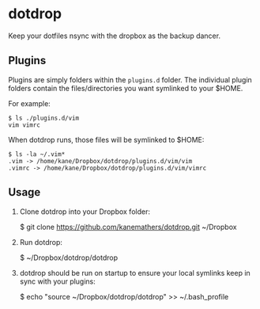 dotdrop
=======

Keep your dotfiles nsync with the dropbox as the backup dancer.

Plugins
-------

Plugins are simply folders within the `plugins.d` folder. The individual
plugin folders contain the files/directories you want symlinked to your
$HOME.

For example:

    $ ls ./plugins.d/vim
    vim vimrc

When dotdrop runs, those files will be symlinked to $HOME:

    $ ls -la ~/.vim*
    .vim -> /home/kane/Dropbox/dotdrop/plugins.d/vim/vim
    .vimrc -> /home/kane/Dropbox/dotdrop/plugins.d/vim/vimrc

Usage
-----

1. Clone dotdrop into your Dropbox folder:

    $ git clone https://github.com/kanemathers/dotdrop.git ~/Dropbox

2. Run dotdrop:

    $ ~/Dropbox/dotdrop/dotdrop

3. dotdrop should be run on startup to ensure your local symlinks keep in
sync with your plugins:

    $ echo "source ~/Dropbox/dotdrop/dotdrop" >> ~/.bash_profile

